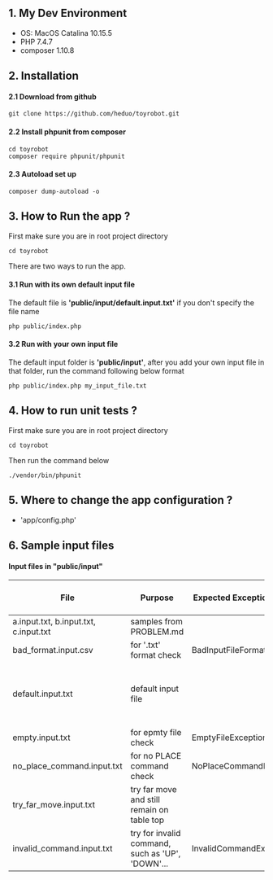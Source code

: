 ## 1. My Dev Environment
- OS: MacOS Catalina 10.15.5
- PHP 7.4.7
- composer 1.10.8


## 2. Installation
#### 2.1 Download from github

```
git clone https://github.com/heduo/toyrobot.git
```

#### 2.2 Install phpunit from composer
```
cd toyrobot
composer require phpunit/phpunit
```

#### 2.3 Autoload set up
```
composer dump-autoload -o
```

## 3. How to Run the app ?

First make sure you are in root project directory

```
cd toyrobot
```

There are two ways to run the app. 
#### 3.1 Run with its own default input file
The default file is **'public/input/default.input.txt'** if you don't specify the file name
```
php public/index.php
```

#### 3.2 Run with your own input file
The default input folder is **'public/input'**, after you add your own input file in that folder, run the command following below format

```
php public/index.php my_input_file.txt
```

## 4. How to run unit tests ?

First make sure you are in root project directory

```
cd toyrobot
```

Then run the command below
```
./vendor/bin/phpunit
```

## 5. Where to change the app configuration ?
- 'app/config.php'

## 6. Sample input files
#### Input files in "public/input"
| File                                    | Purpose | Expected Exception (if any) | Expected REPORT Output |
| -----                                   | ------- |  -------------- | -----------------                 | 
|  a.input.txt, b.input.txt, c.input.txt  | samples from PROBLEM.md  | |          see PROBLEM.md          |
|bad_format.input.csv | for '.txt' format check|   BadInputFileFormatException          |   |
|default.input.txt|default input file| |Report Output: 3,3,NORTH Report Output: 5,3,NORTH |
|empty.input.txt | for epmty file check |EmptyFileException |   |
|no_place_command.input.txt|for no PLACE command check| NoPlaceCommandException|    |
|try_far_move.input.txt |try far move and still remain on table top| |Report Output: 5,2,EAST|
|invalid_command.input.txt | try for invalid command, such as 'UP', 'DOWN'...| InvalidCommandException |    |

